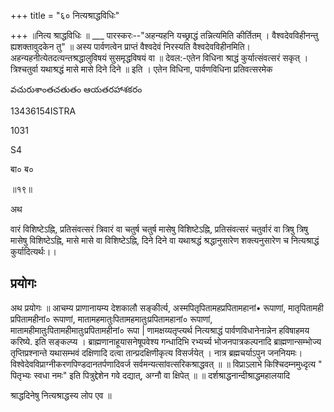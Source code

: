 +++
title = "६० नित्यश्राद्धविधिः"

+++
॥नित्य श्राद्धविधिः ॥ ___ पारस्करः--"अहन्यहनि यच्छ्राद्धं तन्नित्यमिति कीर्तितम् । वैश्वदेवविहीनन्तु ह्यशक्तावुदकेन तु" ॥ अस्य पार्वणत्वेन प्राप्तं वैश्वदेवं निरस्यति वैश्वदेवविहीनमिति। अहन्यहनीत्येतदत्यन्तश्रद्धालुविषयं सुसमृद्धविषयं वा ॥ देवल:-एतेन विधिना श्राद्धं कुर्यात्संवत्सरं सकृत् । त्रिश्चतुर्वा यथाश्रद्धं मासे मासे दिने दिने ॥ इति । एतेन विधिना, पार्वणविधिना प्रतिवत्सरमेक

వచురుశాంతచతుతం ఆయతరహాశకరం

13436154ISTRA

1031

S4

बा० ब०

॥१९॥

अथ

वारं विशिष्टेऽह्नि, प्रतिसंवत्सरं त्रिवारं वा चतुर्ष चतुर्ष मासेषु विशिष्टेऽह्नि, प्रतिसंवत्सरं चतुर्वारं वा त्रिषु त्रिषु मासेषु विशिष्टेऽह्नि, मासे मासे वा विशिष्टेऽह्नि, दिने दिने वा यथाश्रद्धं श्रद्धानुसारेण शक्त्यनुसारेण च नित्यश्राद्धं कुर्यादित्यर्थः।।
## प्रयोगः
अथ प्रयोगः ॥ आचम्य प्राणानायम्य देशकालौ सङ्कीर्त्य, अस्मपितृपितामहप्रपितामहानां• रूपाणां, मातृपितामही प्रपितामहीनां० रूपाणां, मातामहमातुःपितामहमातुःप्रपितामहानां० रूपाणां, मातामहीमातुःपितामहीमातुःप्रपितामहीनां० रूपा | णामक्षय्यतृप्त्यर्थ नित्यश्राद्धं पार्वणविधानेनान्नेन हविषाहमय करिष्ये. इति सङ्कल्प्य । ब्राह्मणानाहूयासनेषूपवेश्य गन्धादिभि रभ्यर्च्य भोजनपात्रकल्पनादि ब्राह्मणान्सम्भोज्य तृप्तिप्रश्नान्ते यथासम्भवं दक्षिणादि दत्वा तान्प्रदक्षिणीकृत्य विसर्जयेत् । नात्र ब्रह्मचर्याऽपुन जननियमः। विश्वेदेवविप्राग्नीकरणपिण्डदानतर्पणादिवर्ज सर्वमन्यत्सांवत्सरिकश्राद्धवत् ॥ ॥ विप्राऽलाभे किश्चिदम्नमुध्दृत्य " पितृभ्यः स्वधा नमः" इति पित्रुद्देशेन गवे दद्यात्, अग्नौ वा क्षिपेत् ॥ ॥ दर्शश्राद्धनान्दीश्राद्धमहालयादि

श्राद्धदिनेषु नित्यश्राद्धस्य लोप एव ॥
